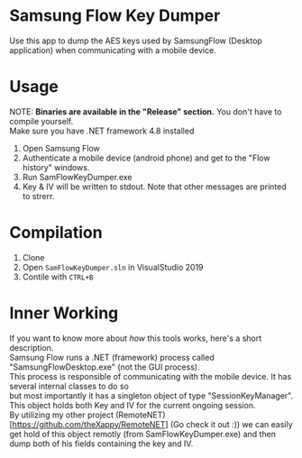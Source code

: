 # Samsung Flow Key Dumper
Use this app to dump the AES keys used by SamsungFlow (Desktop application) when communicating with a mobile device.

# Usage 
NOTE: **Binaries are available in the "Release" section.** You don't have to compile yourself.  
Make sure you have .NET framework 4.8 installed

1. Open Samsung Flow
2. Authenticate a mobile device (android phone) and get to the "Flow history" windows.
3. Run SamFlowKeyDumper.exe
4. Key & IV will be written to stdout. Note that other messages are printed to strerr.

# Compilation
1. Clone
2. Open `SamFlowKeyDumper.sln` in VisualStudio 2019
3. Contile with `CTRL+B`

# Inner Working
If you want to know more about *how* this tools works, here's a short description.  
Samsung Flow runs a .NET (framework) process called "SamsungFlowDesktop.exe" (not the GUI process).  
This process is responsible of communicating with the mobile device. It has several internal classes to do so  
but most importantly it has a singleton object of type "SessionKeyManager".  
This object holds both Key and IV for the current ongoing session.  
By utilizing my other project (RemoteNET)[https://github.com/theXappy/RemoteNET] (Go check it out :)) we can easily 
get hold of this object remotly (from SamFlowKeyDumper.exe) and then dump both of his fields containing the key and IV.
